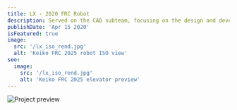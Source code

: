 ```yaml
---
title: LX - 2020 FRC Robot 
description: Served on the CAD subteam, focusing on the design and development of the elevator mechanism.
publishDate: 'Apr 15 2020'
isFeatured: true
image:
  src: '/lx_iso_rend.jpg'
  alt: 'Keiko FRC 2025 robot ISO view'
seo:
  image:
    src: '/lx_iso_rend.jpg'
    alt: 'Keiko FRC 2025 elevator preview'
---
```


![Project preview](/lx_iso_rend.jpg)
